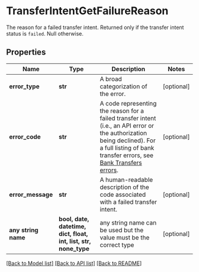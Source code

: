 # TransferIntentGetFailureReason

The reason for a failed transfer intent. Returned only if the transfer intent status is `failed`. Null otherwise.

## Properties
Name | Type | Description | Notes
------------ | ------------- | ------------- | -------------
**error_type** | **str** | A broad categorization of the error. | [optional] 
**error_code** | **str** | A code representing the reason for a failed transfer intent (i.e., an API error or the authorization being declined).  For a full listing of bank transfer errors, see [Bank Transfers errors](https://plaid.com/docs/errors/bank-transfers/). | [optional] 
**error_message** | **str** | A human-readable description of the code associated with a failed transfer intent. | [optional] 
**any string name** | **bool, date, datetime, dict, float, int, list, str, none_type** | any string name can be used but the value must be the correct type | [optional]

[[Back to Model list]](../README.md#documentation-for-models) [[Back to API list]](../README.md#documentation-for-api-endpoints) [[Back to README]](../README.md)


